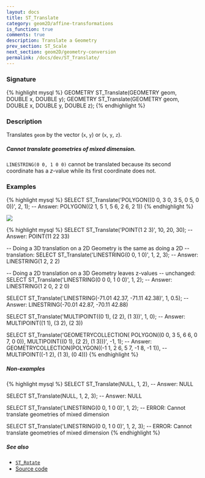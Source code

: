 ```yaml
---
layout: docs
title: ST_Translate
category: geom2D/affine-transformations
is_function: true
comments: true
description: Translate a Geometry
prev_section: ST_Scale
next_section: geom2D/geometry-conversion
permalink: /docs/dev/ST_Translate/
---
```


### Signature

{% highlight mysql %}
GEOMETRY ST_Translate(GEOMETRY geom, DOUBLE x, DOUBLE y);
GEOMETRY ST_Translate(GEOMETRY geom, DOUBLE x, DOUBLE y, DOUBLE z);
{% endhighlight %}

### Description

Translates `geom` by the vector (`x`, `y`) or (`x`, `y`, `z`).

<div class="note warning">
  <h5>Cannot translate geometries of mixed dimension.</h5>
  <p><code>LINESTRING(0 0, 1 0 0)</code> cannot be translated
  because its second coordinate has a <i>z</i>-value while its first
  coordinate does not.</p>
</div>

### Examples

{% highlight mysql %}
SELECT ST_Translate('POLYGON((0 0, 3 0, 3 5, 0 5, 0 0))', 2, 1);
-- Answer: POLYGON((2 1, 5 1, 5 6, 2 6, 2 1))
{% endhighlight %}

<img class="displayed" src="../ST_Translate.png"/>

{% highlight mysql %}
SELECT ST_Translate('POINT(1 2 3)', 10, 20, 30);
-- Answer: POINT(11 22 33)

-- Doing a 3D translation on a 2D Geometry is the same as doing a 2D
-- translation:
SELECT ST_Translate('LINESTRING(0 0, 1 0)', 1, 2, 3);
-- Answer: LINESTRING(1 2, 2 2)

-- Doing a 2D translation on a 3D Geometry leaves z-values
-- unchanged:
SELECT ST_Translate('LINESTRING(0 0 0, 1 0 0)', 1, 2);
-- Answer: LINESTRING(1 2 0, 2 2 0)

SELECT ST_Translate('LINESTRING(-71.01 42.37, -71.11 42.38)',
                    1, 0.5);
-- Answer: LINESTRING(-70.01 42.87, -70.11 42.88)

SELECT ST_Translate('MULTIPOINT((0 1), (2 2), (1 3))', 1, 0);
-- Answer: MULTIPOINT((1 1), (3 2), (2 3))

SELECT ST_Translate('GEOMETRYCOLLECTION(
                        POLYGON((0 0, 3 5, 6  6, 0 7, 0 0)),
                        MULTIPOINT((0 1), (2 2), (1 3)))', -1, 1);
-- Answer: GEOMETRYCOLLECTION(POLYGON((-1 1, 2 6, 5 7, -1 8, -1 1)),
--                            MULTIPOINT((-1 2), (1 3), (0 4)))
{% endhighlight %}

##### Non-examples

{% highlight mysql %}
SELECT ST_Translate(NULL, 1, 2),
-- Answer: NULL

SELECT ST_Translate(NULL, 1, 2, 3);
-- Answer: NULL

SELECT ST_Translate('LINESTRING(0 0, 1 0 0)', 1, 2);
-- ERROR: Cannot translate geometries of mixed dimension

SELECT ST_Translate('LINESTRING(0 0, 1 0 0)', 1, 2, 3);
-- ERROR: Cannot translate geometries of mixed dimension
{% endhighlight %}

##### See also

* [`ST_Rotate`](../ST_Rotate)
* <a href="https://github.com/irstv/H2GIS/blob/master/h2spatial-ext/src/main/java/org/h2gis/h2spatialext/function/spatial/affine_transformations/ST_Translate.java" target="_blank">Source code</a>
